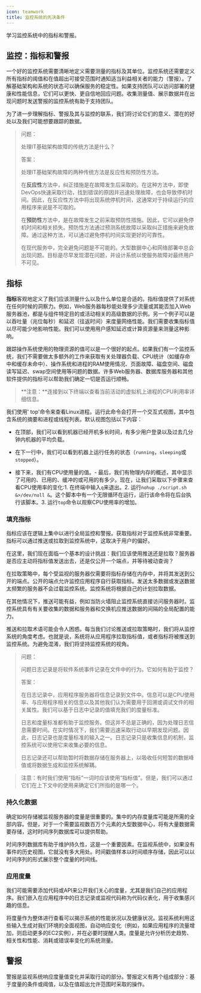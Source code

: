 ```yaml
---
icon: teamwork
title: 监控系统的先决条件
---
```


学习监控系统中的指标和警报。

## 监控：指标和警报
一个好的监控系统需要清晰地定义需要测量的指标及其单位。监控系统还需要定义所有指标的阈值和在值超出可接受范围时通知适当利益相关者的能力（警报）。了解基础架构和系统的状态可以确保服务的稳定性。如果支持团队可以访问部署的健康和性能信息，它们可以更快、更自信地回应问题。收集测量值、展示数据并在出现问题时发送警报的监控系统有助于支持团队。

为了进一步理解指标、警报及其与监控的联系，我们将讨论它们的意义、潜在的好处以及我们可能想要跟踪的数据。

> 问题：
>
> 处理IT基础架构故障的传统方法是什么？
>
> 答案：
>
> 处理IT基础架构故障的两种传统方法是反应性和预防性方法。
>
> 在**反应性**方法中，纠正措施是在故障发生后采取的。在这种方法中，即使DevOps快速采取行动，找到错误的原因并迅速处理故障，也会导致停机时间。因此，在反应性方法中将出现系统停机时间，这通常对于持续运行的应用程序来说是不可取的。
>
> 在**预防性**方法中，是在故障发生之前采取预防性措施。因此，它可以避免停机时间和相关损失。预防性方法通过预测系统故障以采取纠正措施来避免故障。通过这种方法，可以通过避免停机时间实现更好的可靠性。
>
> 在现代服务中，完全避免问题是不可能的。大型数据中心和网络部署中总会出现问题。目标是尽早发现潜在问题，并设计系统以使服务故障对最终用户不可见。
>

## 指标
**指标**客观地定义了我们应该测量什么以及什么单位是合适的。指标值提供了对系统在任何时候的洞察力。例如，Web服务器每秒能处理多少流量或其能否加入Web服务器池，都是与组件特定目的或活动相关的高级数据的示例。另一个例子可以是以吞吐量（兆位每秒）和延迟（往返时间）来度量网络性能。我们需要收集指标值以尽可能少地影响性能。我们可以使用用户感知延迟或计算资源量来测量这种影响。

跟踪操作系统使用的物理资源的值可以是一个很好的起点。如果我们有一个监控系统，我们不需要做太多额外的工作来获取有关处理器负载、CPU统计（如缓存命中和缓存未命中）、操作系统和进程的RAM使用情况、页面故障、磁盘空间、磁盘读写延迟、swap空间使用等问题的数据。许多Web服务器、数据库服务器和其他软件提供的指标可以帮助我们确定一切是否运行顺畅。

> **注意：**连接到以下终端以查看当前活动的虚拟机上进程的CPU利用率详细信息。

我们使用' top'命令来查看Linux进程。运行此命令会打开一个交互式视图，其中包含系统的摘要和进程或线程列表。默认视图包括以下内容：

- 在顶部，我们可以看到机器已经开机多长时间，有多少用户登录以及过去几分钟内机器的平均负载。

- 在下一行中，我们可以看到机器上运行任务的状态（`running`，`sleeping`或`stopped`）。

- 接下来，我们有CPU使用量的值。- 最后，我们有物理内存的概述，其中显示了可用的、已用的、缓冲的或可用的有多少。现在，让我们采取以下步骤来查看CPU使用率的变化:1. 在终端中输入`q`来退出。2. 运行`nohup ./script.sh &>/dev/null &`。这个脚本中有一个无限循环在运行，运行该命令将在后台执行该脚本。3. 运行`top`命令以观察CPU使用率的增加。

### 填充指标

指标应该在逻辑上集中以进行全局监控和警报。获取指标对于监控系统非常重要。指标可以通过推送或拉取到监控系统中，这取决于用户的偏好。

在这里，我们现在面临一个基本的设计挑战：我们应该使用推送还是拉取？服务器是否应主动将指标值发送出去，还是仅公开一个端点，并等待被动查询？

在拉取策略中，每个受监视的服务器仅需要将指标存储在内存中，并将其发送到公开的端点。公开的端点允许监控应用程序自行获取指标。发送太多数据或发送数据太频繁的服务器不会过载监控系统。监控系统将根据自己的计划拉取数据。

在其他情况下，推送可能有益，例如当防火墙阻止监控系统直接访问服务器时。监控系统具有有关要收集的数据和服务器和交换机应推送数据的间隔的全局配置的能力。

推送和拉取术语可能会令人困惑。每当我们讨论推送或拉取策略时，我们将从监控系统的角度考虑。也就是说，系统将从应用程序拉取指标值，或者指标将被推送到监控系统。为避免混淆，我们将坚持监控系统的视角。

> 问题：
>
> 问题日志记录是将软件系统事件记录在文件中的行为。它如何有助于监控？
>
> 答案：
>
> 在日志记录中，应用程序服务器将信息记录到文件中。信息可以是CPU使用率、与应用程序相关的信息以及其他我们认为需要用于回溯或调试文件的相关属性。我们可以基于日志中记录的值填充我们的度量标准。
>
> 日志和度量标准都有助于监控服务。但这并不总是正确的，因为处理日志信息需要时间。在实时情况下，我们需要迅速采取行动以早期发现问题。因此，日志记录也是度量标准的输入之一。日志记录只是收集信息的机制，监控系统可以使用它来收集必要的信息。
>
> 日志记录还可以帮助暂时将数据存储在服务器上，以吸收任何短暂的数据峰值或将数据生成和监控系统解耦。

> 注意：有时我们使用“指标”一词时应该使用“指标值”。但是，我们可以通过它们在上下文中的使用来确定它们所指的是哪一个。

### 持久化数据

确定如何存储被监视服务器的度量是很重要的。集中的内存度量库可能是所需的全部内容。但是，对于一个需要监视数百万个元素的大型数据中心，将有大量数据需要存储，这时时间序列数据库可以提供帮助。

时间序列数据库有助于维护持久性，这是一个重要因素。在监视系统中，如果没有事件的历史视图，它就没有多大用处。时间戳值样本以时间顺序存储，因此可以以时间序列的形式展示整个度量的时间线。

### 应用度量 

我们可能需要添加代码或API来公开我们关心的度量，尤其是我们自己的应用程序。我们嵌入在应用程序中的日志记录或监视代码称为代码仪表化，用于收集感兴趣的信息。

将度量作为整体进行查看可以揭示系统的性能状况以及健康状况。监视系统利用这些输入生成对我们环境的全面视图，自动响应变化（例如，如果应用程序的流量增加，则启动更多的EC2实例），并在必要时提醒人类。度量是允许分析历史趋势、相关性和性能、消耗或错误率变化的系统测量。

## 警报

警报是监视系统响应度量值变化并采取行动的部分。警报定义有两个组成部分：基于度量的条件或阈值，以及在值超出允许范围时采取的操作。